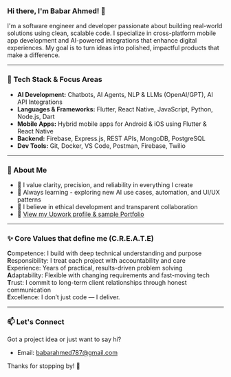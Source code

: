 ### Hi there, I'm Babar Ahmed! 👋

I'm a software engineer and developer passionate about building real-world solutions using clean, scalable code. I specialize in cross-platform mobile app development and AI-powered integrations that enhance digital experiences. My goal is to turn ideas into polished, impactful products that make a difference.

---

### 🔧 Tech Stack & Focus Areas

- **AI Development:** Chatbots, AI Agents, NLP & LLMs (OpenAI/GPT), AI API Integrations
- **Languages & Frameworks:** Flutter, React Native, JavaScript, Python, Node.js, Dart
- **Mobile Apps:** Hybrid mobile apps for Android & iOS using Flutter & React Native
- **Backend:** Firebase, Express.js, REST APIs, MongoDB, PostgreSQL
- **Dev Tools:** Git, Docker, VS Code, Postman, Firebase, Twilio

---

### 🌱 About Me

- 🎯 I value clarity, precision, and reliability in everything I create
- 🧠 Always learning - exploring new AI use cases, automation, and UI/UX patterns
- 🤝 I believe in ethical development and transparent collaboration
- 💼 [View my Upwork profile & sample Portfolio](https://www.upwork.com/freelancers/babarahmed)

---

### ✨ Core Values that define me (C.R.E.A.T.E)

**C**ompetence: I build with deep technical understanding and purpose  
**R**esponsibility: I treat each project with accountability and care  
**E**xperience: Years of practical, results-driven problem solving  
**A**daptability: Flexible with changing requirements and fast-moving tech  
**T**rust: I commit to long-term client relationships through honest communication  
**E**xcellence: I don’t just code — I deliver.

---

### 📫 Let's Connect

Got a project idea or just want to say hi?
- Email: babarahmed787@gmail.com

Thanks for stopping by! 🚀

